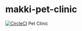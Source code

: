 # makki-pet-clinic
[![CircleCI](https://dl.circleci.com/status-badge/img/gh/ashrf34q/makki-pet-clinic/tree/main.svg?style=svg)](https://dl.circleci.com/status-badge/redirect/gh/ashrf34q/makki-pet-clinic/tree/main)
Pet Clinic
